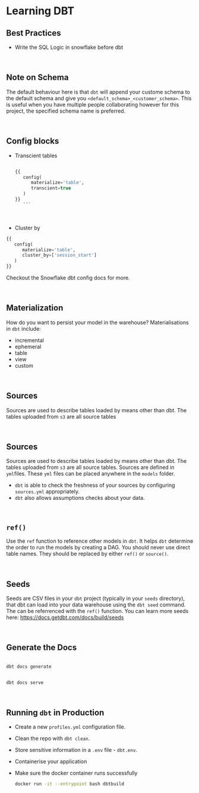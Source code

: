 # Learning DBT 

## Best Practices

- Write the SQL Logic in snowflake before dbt

<br/>

## Note on Schema 

The default behaviour here is that `dbt` will append your custome schema to the default schema and give you `<default_schema>_<customer_schema>`. This is useful when you have multiple people collaborating however for this project, the specified schema name is preferred.

<br/>

## Config blocks 

- Transcient tables

	```sql 

	{{
	   config(
	      materialize='table',
	      transcient=true 
	   )
	}}
       ```

<br/>

- Cluster by 

```sql
{{
   config(
      materialize='table',
      cluster_by=['session_start']
   )
}}

```

Checkout the Snowflake dbt config docs for more.

<br/>


## Materialization

How do you want to persist your model in the warehouse? Materialisations in `dbt` include:

- incremental
- ephemeral
- table
- view 
- custom


<br/>

## Sources 

Sources are used to describe tables loaded by means other than dbt. The tables uploaded from `s3` are all source tables

<br/>

## Sources 

Sources are used to describe tables loaded by means other than dbt. The tables uploaded from `s3` are all source tables. Sources are defined in `yml`files. These `yml` files can be placed anywhere in the `models` folder.


- `dbt` is able to check the freshness of your sources by configuring `sources.yml` appropriately.
- `dbt` also allows assumptions checks about your data. 


<br/>

## `ref()`

Use the `ref` function to reference other models in `dbt`. It helps `dbt` determine the order to run the models by creating a DAG. You should never use direct table names. They should be replaced by either `ref()` or `source()`.


<br/>


## Seeds

Seeds are CSV files in your `dbt` project (typically in your `seeds` directory), that dbt can load into your data warehouse using the `dbt seed` command. The can be referrenced with the `ref()` function. You can learn more seeds here: https://docs.getdbt.com/docs/build/seeds 


<br/>


## Generate the Docs 
```bash 

dbt docs generate 
``` 

```bash 

dbt docs serve 
```

<br/>

## Running `dbt` in Production 

- Create a new `profiles.yml` configuration file.
- Clean the repo with `dbt clean`.
- Store sensitive information in a `.env` file - `dbt.env`.
- Containerise your application
- Make sure the docker container runs successfully 
	
	```bash 
	docker run -it --entrypoint bash dbtbuild
	```

<br/>




